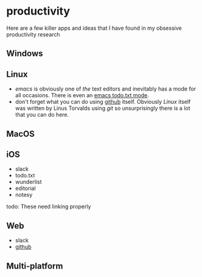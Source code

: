 # productivity
Here are a few killer apps and ideas that I have found in my obsessive productivity research
## Windows

## Linux
- _emacs_ is obviously one of _the_ text editors and inevitably has a mode for all occasions. There is even an [emacs todo.txt mode].
- don't forget what you can do using [github] itself. Obviously _Linux_ itself was written by Linus Torvalds using _git_ so unsurprisingly there is a lot that you can do here.

## MacOS

## iOS
- slack
- todo.txt
- wunderlist
- editorial
- notesy

todo: These need linking properly

## Web
- slack
- [github]
 

## Multi-platform

[emacs todo.txt mode]: https://github.com/rpdillon/todotxt.el
[github]: https://github.com/
